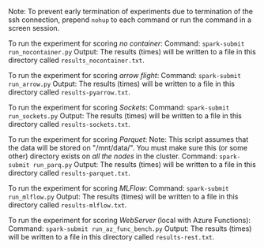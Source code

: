 
Note: To prevent early termination of experiments due to termination of the ssh connection, prepend `nohup` to each command or run the command in a screen session.

To run the experiment for scoring *no container*:
Command: `spark-submit run_nocontainer.py`
Output: The results (times) will be written to a file in this directory called `results_nocontainer.txt`.

To run the experiment for scoring *arrow flight*:
Command: `spark-submit run_arrow.py`
Output: The results (times) will be written to a file in this directory called `results-pyarrow.txt`.

To run the experiment for scoring *Sockets*:
Command: `spark-submit run_sockets.py`
Output: The results (times) will be written to a file in this directory called `results-sockets.txt`.

To run the experiment for scoring *Parquet*:
Note:  This script assumes that the data will be stored on "/mnt/data/".  You must make sure this (or some other) directory exists on _all the nodes_ in the cluster.
Command: `spark-submit run_parq.py`
Output: The results (times) will be written to a file in this directory called `results-parquet.txt`.

To run the experiment for scoring *MLFlow*:
Command: `spark-submit run_mlflow.py`
Output: The results (times) will be written to a file in this directory called `results-mlflow.txt`.

To run the experiment for scoring *WebServer* (local with Azure Functions):
Command: `spark-submit run_az_func_bench.py`
Output: The results (times) will be written to a file in this directory called `results-rest.txt`.

